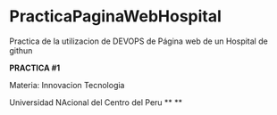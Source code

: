 # PracticaPaginaWebHospital
Practica de  la utilizacion de DEVOPS de Página web de un Hospital de githun

**PRACTICA #1**

Materia: Innovacion Tecnologia

Universidad NAcional del Centro del Peru
**
**
